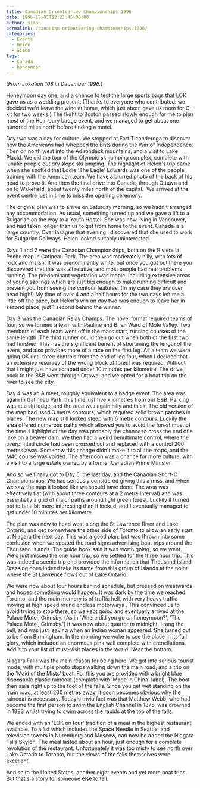 ```yaml
---
title: Canadian Orienteering Championships 1996
date: 1996-12-01T12:23:45+00:00
author: simon
permalink: /canadian-orienteering-championships-1996/
categories:
  - Events
  - Helen
  - Simon
tags:
  - Canada
  - honeymoon
---
```

_(From Lokation 108 in December 1996.)_

Honeymoon day one, and a chance to test the large sports bags that LOK gave us as a wedding present. (Thanks to everyone who contributed: we decided we'd leave the wine at home, which just about gave us room for O-kit for two weeks.) The flight to Boston passed slowly enough for me to plan most of the Holmbury badge event, and we managed to get about one hundred miles north before finding a motel.
<!--more-->
Day two was a day for culture. We stopped at Fort Ticonderoga to discover how the Americans had whopped the Brits during the War of Independence. Then on north west into the Adirondack mountains, and a visit to Lake Placid. We did the tour of the Olympic ski jumping complex, complete with lunatic people out dry slope ski jumping. The highlight of Helen's trip came when she spotted that Eddie 'The Eagle' Edwards was one of the people training with the American team. We have a blurred photo of the back of his head to prove it. And then the final drive into Canada, through Ottawa and on to Wakefield, about twenty miles north of the capital.  We arrived at the event centre just in time to miss the opening ceremony.

The original plan was to arrive on Saturday morning, so we hadn't arranged any accommodation. As usual, something turned up and we gave a lift to a Bulgarian on the way to a Youth Hostel. She was now living in Vancouver, and had taken longer than us to get from home to the event. Canada is a large country. Over lasagne that evening I discovered that she used to work for Bulgarian Railways. Helen looked suitably uninterested.

Days 1 and 2 were the Canadian Championships, both on the Riviere la Peche map in Gatineau Park. The area was moderately hilly, with lots of rock and marsh. It was predominantly white, but once you got out there you discovered that this was all relative, and most people had real problems running. The predominant vegetation was maple, including extensive areas of young saplings which are just big enough to make running difficult and prevent you from seeing the contour features. (In my case they are over head high!) My time of over 4 and a half hours for the two days left me a little off the pace, but Helen's win on day two was enough to leave her in second place, just 1 second behind the winner.

Day 3 was the Canadian Relay Champs. The novel format required teams of four, so we formed a team with Pauline and Brian Ward of Mole Valley. Two members of each team went off in the mass start, running courses of the same length. The third runner could then go out when both of the first two had finished. This has the significant benefit of shortening the length of the event, and also provides more of a race on the first leg. As a team we were going OK until three controls from the end of leg four, when I decided that an extensive resurvey of the wrong block of forest was required. Without that I might just have scraped under 10 minutes per kilometre. The drive back to the B&B went through Ottawa, and we opted for a boat trip on the river to see the city.

Day 4 was an A meet, roughly equivalent to a badge event. The area was again in Gatineau Park, this time just five kilometres from our B&B. Parking was at a ski lodge, and the area was again hilly and thick. The old version of the map had used 3 metre contours, which required solid brown patches in places. The new map still looked steep with 6 metre contours. Luckily the area offered numerous paths which allowed you to avoid the forest most of the time. Highlight of the day was probably the chance to cross the end of a lake on a beaver dam. We then had a weird penultimate control, where the overprinted circle had been crossed out and replaced with a control 200 metres away. Somehow this change didn't make it to all the maps, and the M40 course was voided. The afternoon was a chance for more culture, with a visit to a large estate owned by a former Canadian Prime Minister.

And so we finally got to Day 5, the last day, and the Canadian Short-O Championships. We had seriously considered giving this a miss, and when we saw the map it looked like we should have done. The area was effectively flat (with about three contours at a 2 metre interval) and was essentially a grid of major paths around light green forest. Luckily it turned out to be a bit more interesting than it looked, and I eventually managed to get under 10 minutes per kilometre.

The plan was now to head west along the St Lawrence River and Lake Ontario, and get somewhere the other side of Toronto to allow an early start at Niagara the next day. This was a good plan, but was thrown into some confusion when we spotted the road signs advertising boat trips around the Thousand Islands. The guide book said it was worth going, so we went. We'd just missed the one hour trip, so we settled for the three hour trip. This was indeed a scenic trip and provided the information that Thousand Island Dressing does indeed take its name from this group of islands at the point where the St Lawrence flows out of Lake Ontario.

We were now about four hours behind schedule, but pressed on westwards and hoped something would happen. It was dark by the time we reached Toronto, and the main memory is of traffic hell, with very heavy traffic moving at high speed round endless motorways . This convinced us to avoid trying to stop there, so we kept going and eventually arrived at the Palace Motel, Grimsby. (As in 'Where did you go on honeymoon?', 'The Palace Motel, Grimsby.') It was now about quarter to midnight. I rang the bell, and was just leaving when an Indian woman appeared. She turned out to be from Birmingham. In the morning we woke to see the place in its full glory, which included an enormous pink wall complete with crenellations. Add it to your list of must-visit places in the world. Near the bottom.

Niagara Falls was the main reason for being here. We got into serious tourist mode, with multiple photo stops walking down the main road, and a trip on the 'Maid of the Mists' boat. For this you are provided with a bright blue disposable plastic raincoat (complete with 'Made in China' label). The boat then sails right up to the foot of the falls. Since you get wet standing on the main road, at least 200 metres away, it soon becomes obvious why the raincoat is necessary. Today's trivia fact was that Matthew Webb, who had become the first person to swim the English Channel in 1875, was drowned in 1883 whilst trying to swim across the rapids at the top of the falls.

We ended with an 'LOK on tour' tradition of a meal in the highest restaurant available. To a list which includes the Space Needle in Seattle, and television towers in Nuremberg and Moscow, can now be added the Niagara Falls Skylon. The meal lasted about an hour, just enough for a complete revolution of the restaurant. Unfortunately it was too misty to see north over Lake Ontario to Toronto, but the views of the falls themselves were excellent.

And so to the United States, another eight events and yet more boat trips. But that's a story for someone else to tell.
